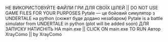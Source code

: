 НЕ ВИКОРИСТОВУЙТЕ ФАЙЛИ ГРИ ДЛЯ СВОЇХ ЦІЛЕЙ || DO NOT USE GAME FILES FOR YOUR PURPOSES
Pytale — це бойовий симулятор з UNDERTALE на python (сюжет буде додано незабаром)
Pytale is a battle simulator from UNDERTALE in python (plot will be added soon)
ДЛЯ ЗАПУСКУ НАТИСНІТЬ НА main.exe || CLICK ON main.exe TO RUN 
Автор XrayComo || by XrayComo
